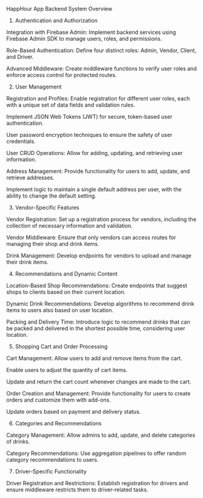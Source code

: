 HappHour App Backend System Overview

1. Authentication and Authorization 

Integration with Firebase Admin: Implement backend services using Firebase Admin SDK to manage users, roles, and permissions.

Role-Based Authentication: Define four distinct roles: Admin, Vendor, Client, and Driver.

Advanced Middleware: Create middleware functions to verify user roles and enforce access control for protected routes.


2. User Management

Registration and Profiles: Enable registration for different user roles, each with a unique set of data fields and validation rules.

Implement JSON Web Tokens (JWT) for secure, token-based user authentication.

User password encryption techniques to ensure the safety of user credentials.

User CRUD Operations: Allow for adding, updating, and retrieving user information.

Address Management: Provide functionality for users to add, update, and retrieve addresses.

Implement logic to maintain a single default address per user, with the ability to change the default setting.


3. Vendor-Specific Features

Vendor Registration: Set up a registration process for vendors, including the collection of necessary information and validation.

Vendor Middleware: Ensure that only vendors can access routes for managing their shop and drink items.

Drink Management: Develop endpoints for vendors to upload and manage their drink items.


4. Recommendations and Dynamic Content

Location-Based Shop Recommendations: Create endpoints that suggest shops to clients based on their current location.

Dynamic Drink Recommendations: Develop algorithms to recommend drink items to users also based on user location.

Packing and Delivery Time: Introduce logic to recommend drinks that can be packed and delivered in the shortest possible time, considering user location.


5. Shopping Cart and Order Processing

Cart Management: Allow users to add and remove items from the cart.

Enable users to adjust the quantity of cart items.

Update and return the cart count whenever changes are made to the cart.

Order Creation and Management: Provide functionality for users to create orders and customize them with add-ons.

Update orders based on payment and delivery status.


6. Categories and Recommendations

Category Management: Allow admins to add, update, and delete categories of drinks.

Category Recommendations: Use aggregation pipelines to offer random category recommendations to users.


7. Driver-Specific Functionality

Driver Registration and Restrictions: Establish registration for drivers and ensure middleware restricts them to driver-related tasks.
